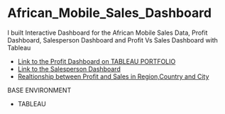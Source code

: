 # African_Mobile_Sales_Dashboard
I built Interactive Dashboard for the African Mobile Sales Data, Profit Dashboard, Salesperson Dashboard and Profit Vs Sales Dashboard with Tableau

* [Link to the Profit Dashboard on TABLEAU PORTFOLIO](https://public.tableau.com/profile/ojeabulu.gift.oscar12345#!/vizhome/African_Mobile_Data_Dashboard/ProfitDashboard)
* [Link to the Salesperson Dashboard ](https://public.tableau.com/profile/ojeabulu.gift.oscar12345#!/vizhome/African_Mobile_Data_Dashboard/SalespersonDashboard)
* [Realtionship between Profit and Sales in Region,Country and City](https://public.tableau.com/profile/ojeabulu.gift.oscar12345#!/vizhome/African_Mobile_Data_Dashboard/ProfitVsSales)


BASE ENVIRONMENT

* TABLEAU

